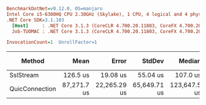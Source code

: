 ``` ini

BenchmarkDotNet=v0.12.0, OS=manjaro 
Intel Core i5-6300HQ CPU 2.30GHz (Skylake), 1 CPU, 4 logical and 4 physical cores
.NET Core SDK=3.1.103
  [Host]     : .NET Core 3.1.3 (CoreCLR 4.700.20.11803, CoreFX 4.700.20.12001), X64 RyuJIT
  Job-TUOMAC : .NET Core 3.1.3 (CoreCLR 4.700.20.11803, CoreFX 4.700.20.12001), X64 RyuJIT

InvocationCount=1  UnrollFactor=1  

```
|         Method |        Mean |        Error |       StdDev |       Median |  Ratio | RatioSD |      Gen 0 | Gen 1 | Gen 2 |  Allocated |
|--------------- |------------:|-------------:|-------------:|-------------:|-------:|--------:|-----------:|------:|------:|-----------:|
|      SslStream |    126.5 us |     19.08 us |     55.04 us |     107.0 us |   1.00 |    0.00 |          - |     - |     - |          - |
| QuicConnection | 87,271.7 us | 22,265.29 us | 65,649.71 us | 123,647.5 us | 789.39 |  675.16 | 11000.0000 |     - |     - | 36288272 B |
